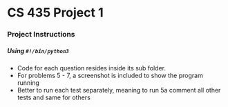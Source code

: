 <h1>CS 435 Project 1</h1>

<div>
  <h3>Project Instructions</h3>
  <h5>Using <code>#!/bin/python3</code></h5>
  <ul>
    <li>Code for each question resides inside its sub folder.</li>
    <li>For problems 5 - 7, a screenshot is included to show the program running</li>
    <li>Better to run each test separately, meaning to run 5a comment all other tests and same for others </li>
  </ul>
</div>

